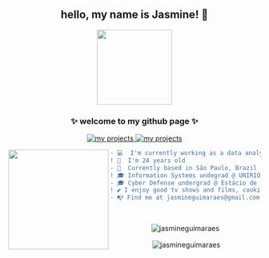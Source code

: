 
<h2 align=center> hello, my name is Jasmine! 🌻</h2>
<p align=center> <img align="center" width="150px" height="150px"  src="pusheen-pc.gif"/> </p>
<h3 align="center"> ✨ welcome to my github page ✨</h3>

<p align = center>
 <a href="https://github.com/jasmineguimaraes?tab=repositories">
      <img src="https://img.shields.io/badge/-Github-000?style=flat-square&logo=Github&logoColor=white&link" alt="my projects"/>
    </a> 
   
  <a href="https://www.linkedin.com/in/jasmine-guimarães-706371122/">
      <img src="https://img.shields.io/badge/-LinkedIn-blue?style=flat-square&logo=Linkedin&logoColor=white&link" alt="my projects"/>
    </a>
    </p> 


 <img align="left" height="200" width ="200" src="giphy.gif"/>

    
``` diff
- 💻  I'm currently working as a data analyst at Shell
! 🍓  I'm 24 years old
- 📌  Currently based in São Paulo, Brazil
! 🎓 Information Systems undegrad @ UNIRIO (2023)
- 🎓 Cyber Defense undergrad @ Estácio de Sá (2022)
! 💕 I enjoy good tv shows and films, cooking my own food and playing videogames
- 📭 Find me at jasmineguimaraes@gmail.com
```
<br>
  <p align =center><img align="center" src="https://github-readme-stats.vercel.app/api/top-langs/?username=jasmineguimaraes&layout=compact" alt="jasmineguimaraes" /></p> 
<p align = center>&nbsp;<img align="center" src="https://github-readme-stats.vercel.app/api?username=jasmineguimaraes&show_icons=true" alt="jasmineguimaraes" /></p>

 
